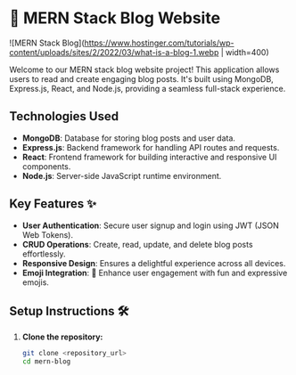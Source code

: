 # 📝 MERN Stack Blog Website

![MERN Stack Blog](https://www.hostinger.com/tutorials/wp-content/uploads/sites/2/2022/03/what-is-a-blog-1.webp | width=400)

Welcome to our MERN stack blog website project! This application allows users to read and create engaging blog posts. It's built using MongoDB, Express.js, React, and Node.js, providing a seamless full-stack experience.

## Technologies Used
- **MongoDB**: Database for storing blog posts and user data.
- **Express.js**: Backend framework for handling API routes and requests.
- **React**: Frontend framework for building interactive and responsive UI components.
- **Node.js**: Server-side JavaScript runtime environment.

## Key Features ✨
- **User Authentication**: Secure user signup and login using JWT (JSON Web Tokens).
- **CRUD Operations**: Create, read, update, and delete blog posts effortlessly.
- **Responsive Design**: Ensures a delightful experience across all devices.
- **Emoji Integration**: 🚀 Enhance user engagement with fun and expressive emojis.

## Setup Instructions 🛠️
1. **Clone the repository:**
   ```bash
   git clone <repository_url>
   cd mern-blog
